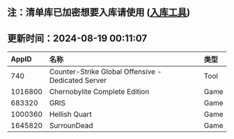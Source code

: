 ## 注：清单库已加密想要入库请使用 ([入库工具](https://github.com/BlankTMing/ManifestAutoUpdate/releases))

## 更新时间：2024-08-19 00:11:07
| AppID | 名称 | 类型  |
| :-------------------- | :----------------------------- | :----------- |
| 740 | Counter-Strike Global Offensive - Dedicated Server| Tool |
| 1016800 | Chernobylite Complete Edition| Game |
| 683320 | GRIS| Game |
| 1000360 | Hellish Quart| Game |
| 1645820 | SurrounDead| Game |
